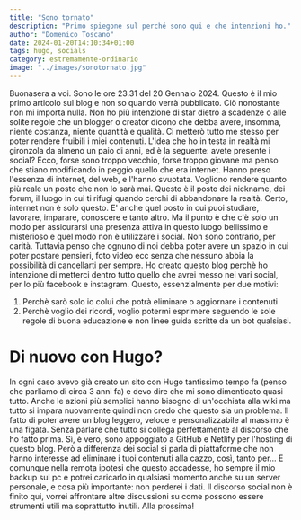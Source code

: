 ```yaml
---
title: "Sono tornato"
description: "Primo spiegone sul perché sono qui e che intenzioni ho."
author: "Domenico Toscano"
date: 2024-01-20T14:10:34+01:00
tags: hugo, socials
category: estremamente-ordinario
image: "../images/sonotornato.jpg"
---
```


Buonasera a voi. Sono le ore 23.31 del 20 Gennaio 2024. Questo è il mio primo articolo sul blog e non so quando verrà pubblicato. Ciò nonostante non mi importa nulla. Non ho più intenzione di star dietro a scadenze o alle solite regole che un blogger o creator dicono che debba avere, insomma, niente costanza, niente quantità e qualità. Ci metterò tutto me stesso per poter rendere fruibili i miei contenuti. L'idea che ho in testa in realtà mi gironzola da almeno un paio di anni, ed è la seguente: avete presente i social? Ecco, forse sono troppo vecchio, forse troppo giovane ma penso che stiano modificando in peggio quello che era internet. Hanno preso l'essenza di internet, del web, e l'hanno svuotata. Vogliono rendere quanto più reale un posto che non lo sarà mai. Questo è il posto dei nickname, dei forum, il luogo in cui ti rifugi quando cerchi di abbandonare la realtà. Certo, internet non è solo questo. E' anche quel posto in cui puoi studiare, lavorare, imparare, conoscere e tanto altro. Ma il punto è che c'è solo un modo per assicurarsi una presenza attiva in questo luogo bellissimo e misterioso e quel modo non è utilizzare i social. Non sono contrario, per carità. Tuttavia penso che ognuno di noi debba poter avere un spazio in cui poter postare pensieri, foto video ecc senza che nessuno abbia la possibilità di cancellarti per sempre.
Ho creato questo blog perchè ho intenzione di metterci dentro tutto quello che avrei messo nei vari social, per lo più facebook e instagram. Questo, essenzialmente per due motivi:

1. Perchè sarò solo io colui che potrà eliminare o aggiornare i contenuti
2. Perchè voglio dei ricordi, voglio potermi esprimere seguendo le sole regole di buona educazione e non linee guida scritte da un bot qualsiasi.

# Di nuovo con Hugo?
In ogni caso avevo già creato un sito con Hugo tantissimo tempo fa (penso che parliamo di circa 3 anni fa) e devo dire che mi sono dimenticato quasi tutto. Anche le azioni più semplici hanno bisogno di un'occhiata alla wiki ma tutto si impara nuovamente quindi non credo che questo sia un problema. Il fatto di poter avere un blog leggero, veloce e personalizzabile al massimo è una figata. Senza parlare che tutto si collega perfettamente al discorso che ho fatto prima. Sì, è vero, sono appoggiato a GitHub e Netlify per l'hosting di questo blog. Però a differenza dei social si parla di piattaforme che non hanno interesse ad eliminare i tuoi contenuti alla cazzo, così, tanto per... E comunque nella remota ipotesi che questo accadesse, ho sempre il mio backup sul pc e potrei caricarlo in qualsiasi momento anche su un server personale, e cosa più importante: non perderei i dati. Il discorso social non è finito qui, vorrei affrontare altre discussioni su come possono essere strumenti utili ma soprattutto inutili. Alla prossima!
